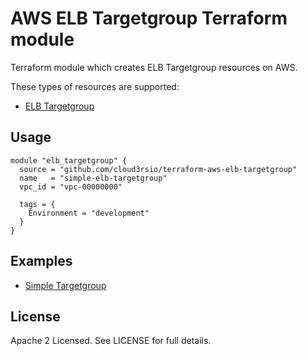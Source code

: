 # AWS ELB Targetgroup Terraform module

Terraform module which creates ELB Targetgroup resources on AWS.

These types of resources are supported:

* [ELB Targetgroup](https://www.terraform.io/docs/providers/aws/r/lb_target_group.html)

## Usage

```hcl
module "elb_targetgroup" {
  source = "github.com/cloud3rsio/terraform-aws-elb-targetgroup"
  name   = "simple-elb-targetgroup"
  vpc_id = "vpc-00000000"

  tags = {
    Environment = "development"
  }
}
```

## Examples

* [Simple Targetgroup](https://github.com/cloud3rsio/terraform-aws-elb-targetgroup/examples/simple-targetgroup/)

## License

Apache 2 Licensed. See LICENSE for full details.
